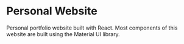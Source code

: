 # Personal Website

Personal portfolio website built with React. Most components of this website are built using the Material UI library.